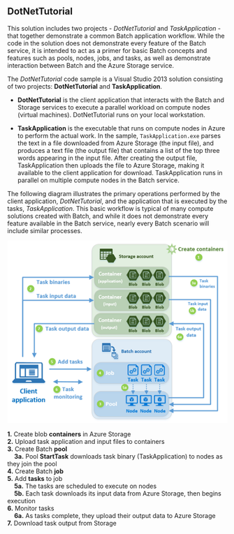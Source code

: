 ## DotNetTutorial

This solution includes two projects - *DotNetTutorial* and *TaskApplication* - that together demonstrate a common Batch application workflow. While the code in the solution does not demonstrate every feature of the Batch service, it is intended to act as a primer for basic Batch concepts and features such as pools, nodes, jobs, and tasks, as well as demonstrate interaction between Batch and the Azure Storage service.

The *DotNetTutorial* code sample is a Visual Studio 2013 solution consisting of two projects: **DotNetTutorial** and **TaskApplication**.

- **DotNetTutorial** is the client application that interacts with the Batch and Storage services to execute a parallel workload on compute nodes (virtual machines). DotNetTutorial runs on your local workstation.

- **TaskApplication** is the executable that runs on compute nodes in Azure to perform the actual work. In the sample, `TaskApplication.exe` parses the text in a file downloaded from Azure Storage (the input file), and produces a text file (the output file) that contains a list of the top three words appearing in the input file. After creating the output file, TaskApplication then uploads the file to Azure Storage, making it available to the client application for download. TaskApplication runs in parallel on multiple compute nodes in the Batch service.

The following diagram illustrates the primary operations performed by the client application, *DotNetTutorial*, and the application that is executed by the tasks, *TaskApplication*. This basic workflow is typical of many compute solutions created with Batch, and while it does not demonstrate every feature available in the Batch service, nearly every Batch scenario will include similar processes.

![Batch example workflow][1]<br/>

**1.** Create blob **containers** in Azure Storage<br/>
**2.** Upload task application and input files to containers<br/>
**3.** Create Batch **pool**<br/>
  &nbsp;&nbsp;&nbsp;&nbsp;**3a.** Pool **StartTask** downloads task binary (TaskApplication) to nodes as they join the pool<br/>
**4.** Create Batch **job**<br/>
**5.** Add **tasks** to job<br/>
  &nbsp;&nbsp;&nbsp;&nbsp;**5a.** The tasks are scheduled to execute on nodes<br/>
	&nbsp;&nbsp;&nbsp;&nbsp;**5b.** Each task downloads its input data from Azure Storage, then begins execution<br/>
**6.** Monitor tasks<br/>
  &nbsp;&nbsp;&nbsp;&nbsp;**6a.** As tasks complete, they upload their output data to Azure Storage<br/>
**7.** Download task output from Storage

[dotnet_getstarted]: http://azure.microsoft.com/documentation/articles/batch-dotnet-get-started/
[1]: batch_workflow_sm.png "Batch solution workflow (full diagram)"
